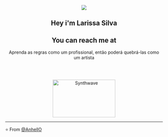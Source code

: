 <p align="center">
<img id="test" src="https://emoji.discord.st/emojis/9a468134-ce1e-47cc-9b02-54998d300ef0.gif" />
</p>
<h2 align="center">Hey i'm Larissa Silva</h2>


<h2 align="center">You can reach me at</h2>

<p align="center">
<p align="center">Aprenda as regras como um profissional, então poderá quebrá-las como um artista</p>
<p align="center">

</p>
<br>
<br>

<p align="center"><img src="https://cdn.discordapp.com/attachments/935853586091503616/936200465182511144/213622_7cace636fe3f4512aafc498db319d302_mv2.gif" alt="Synthwave" height="120" width="200"></p>


---

⭐️ From [@AnhellO](https://github.com/AnhellO)
